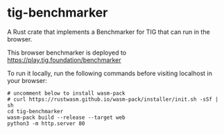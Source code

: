 # tig-benchmarker

A Rust crate that implements a Benchmarker for TIG that can run in the browser. 

This browser benchmarker is deployed to https://play.tig.foundation/benchmarker

To run it locally, run the following commands before visiting localhost in your browser:

```
# uncomment below to install wasm-pack
# curl https://rustwasm.github.io/wasm-pack/installer/init.sh -sSf | sh
cd tig-benchmarker
wasm-pack build --release --target web
python3 -m http.server 80
```